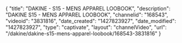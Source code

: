 {
    "title": "DAKINE - S15 - MENS APPAREL LOOBOOK",
    "description": "DAKINE S15 - MENS APPAREL LOOBOOK",
    "channelid": "168543",
    "videoid": "3831816",
    "date_created": "1427823927",
    "date_modified": "1427823927",
    "type": "captivate",
    "layout": "channelVideo",
    "url": "\/dakine\/dakine-s15-mens-apparel-loobook\/168543-3831816"
}